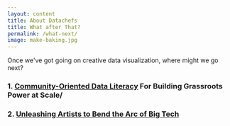 ```yaml
---
layout: content
title: About Datachefs
title: What after That?
permalink: /what-next/
image: make-baking.jpg
---
```


Once we've got going on creative data visualization, where might we go next?

### 1. [Community-Oriented Data Literacy](/pages/what-next/data-literacy.html) For Building Grassroots Power at Scale/


### 2. [Unleashing Artists to Bend the Arc of Big Tech](/pages/what-next/artist-coders.html)
